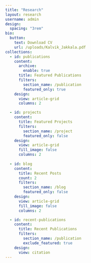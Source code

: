 ```yaml
---
title: "Research"
layout: research
username: admin
design:
  spacing: "3rem"
bio:
  button:
    text: Download CV
    url: /uploads/Kalvik_Jakkala.pdf
collections:
  - id: publications
    content:
      archive:
        enable: true
      title: Featured Publications
      filters:
        section_name: /publication
        featured_only: true
    design:
      view: article-grid
      columns: 2

  - id: projects
    content:
      title: Featured Projects
      filters:
        section_name: /project
        featured_only: false
    design:
      view: article-grid
      fill_image: false
      columns: 2
      
  - id: blog
    content:
      title: Recent Posts
      count: 2
      filters:
        section_name: /blog
        featured_only: false
    design:
      view: article-grid
      fill_image: false
      columns: 2

  - id: recent-publications
    content:
      title: Recent Publications
      filters:
        section_name: /publication
        exclude_featured: true
    design:
      view: citation
---
```


